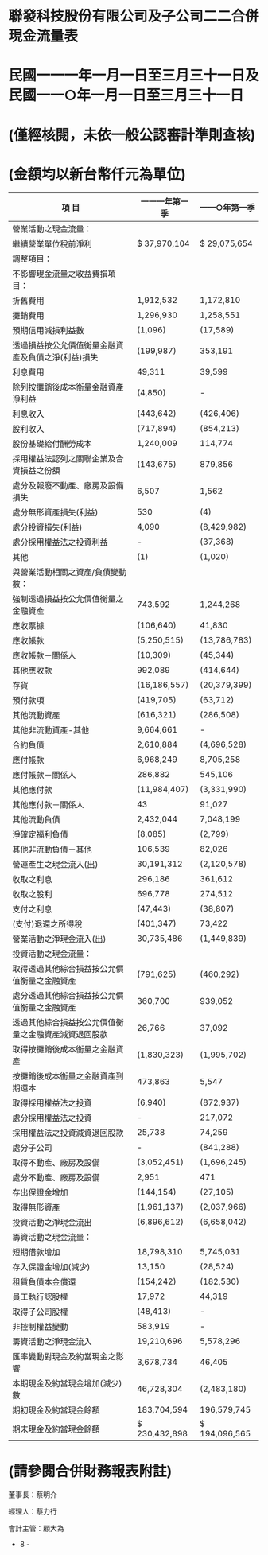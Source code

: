 # 聯發科技股份有限公司及子公司二二合併現金流量表

# 民國一一一年一月一日至三月三十一日及民國一一○年一月一日至三月三十一日

# (僅經核閱，未依一般公認審計準則查核)

# (金額均以新台幣仟元為單位)

|項 目|一一一年第一季|一一○年第一季|
|---|---|---|
|營業活動之現金流量：| | |
|繼續營業單位稅前淨利|$ 37,970,104|$ 29,075,654|
|調整項目：| | |
|不影響現金流量之收益費損項目：| | |
|折舊費用|1,912,532|1,172,810|
|攤銷費用|1,296,930|1,258,551|
|預期信用減損利益數|(1,096)|(17,589)|
|透過損益按公允價值衡量金融資產及負債之淨(利益)損失|(199,987)|353,191|
|利息費用|49,311|39,599|
|除列按攤銷後成本衡量金融資產淨利益|(4,850)|-|
|利息收入|(443,642)|(426,406)|
|股利收入|(717,894)|(854,213)|
|股份基礎給付酬勞成本|1,240,009|114,774|
|採用權益法認列之關聯企業及合資損益之份額|(143,675)|879,856|
|處分及報廢不動產、廠房及設備損失|6,507|1,562|
|處分無形資產損失(利益)|530|(4)|
|處分投資損失(利益)|4,090|(8,429,982)|
|處分採用權益法之投資利益|-|(37,368)|
|其他|(1)|(1,020)|
|與營業活動相關之資產/負債變動數：| | |
|強制透過損益按公允價值衡量之金融資產|743,592|1,244,268|
|應收票據|(106,640)|41,830|
|應收帳款|(5,250,515)|(13,786,783)|
|應收帳款－關係人|(10,309)|(45,344)|
|其他應收款|992,089|(414,644)|
|存貨|(16,186,557)|(20,379,399)|
|預付款項|(419,705)|(63,712)|
|其他流動資產|(616,321)|(286,508)|
|其他非流動資產-其他|9,664,661|-|
|合約負債|2,610,884|(4,696,528)|
|應付帳款|6,968,249|8,705,258|
|應付帳款－關係人|286,882|545,106|
|其他應付款|(11,984,407)|(3,331,990)|
|其他應付款－關係人|43|91,027|
|其他流動負債|2,432,044|7,048,199|
|淨確定福利負債|(8,085)|(2,799)|
|其他非流動負債－其他|106,539|82,026|
|營運產生之現金流入(出)|30,191,312|(2,120,578)|
|收取之利息|296,186|361,612|
|收取之股利|696,778|274,512|
|支付之利息|(47,443)|(38,807)|
|(支付)退還之所得稅|(401,347)|73,422|
|營業活動之淨現金流入(出)|30,735,486|(1,449,839)|
|投資活動之現金流量：| | |
|取得透過其他綜合損益按公允價值衡量之金融資產|(791,625)|(460,292)|
|處分透過其他綜合損益按公允價值衡量之金融資產|360,700|939,052|
|透過其他綜合損益按公允價值衡量之金融資產減資退回股款|26,766|37,092|
|取得按攤銷後成本衡量之金融資產|(1,830,323)|(1,995,702)|
|按攤銷後成本衡量之金融資產到期還本|473,863|5,547|
|取得採用權益法之投資|(6,940)|(872,937)|
|處分採用權益法之投資|-|217,072|
|採用權益法之投資減資退回股款|25,738|74,259|
|處分子公司|-|(841,288)|
|取得不動產、廠房及設備|(3,052,451)|(1,696,245)|
|處分不動產、廠房及設備|2,951|471|
|存出保證金增加|(144,154)|(27,105)|
|取得無形資產|(1,961,137)|(2,037,966)|
|投資活動之淨現金流出|(6,896,612)|(6,658,042)|
|籌資活動之現金流量：| | |
|短期借款增加|18,798,310|5,745,031|
|存入保證金增加(減少)|13,150|(28,524)|
|租賃負債本金償還|(154,242)|(182,530)|
|員工執行認股權|17,972|44,319|
|取得子公司股權|(48,413)|-|
|非控制權益變動|583,919|-|
|籌資活動之淨現金流入|19,210,696|5,578,296|
|匯率變動對現金及約當現金之影響|3,678,734|46,405|
|本期現金及約當現金增加(減少)數|46,728,304|(2,483,180)|
|期初現金及約當現金餘額|183,704,594|196,579,745|
|期末現金及約當現金餘額|$ 230,432,898|$ 194,096,565|

# (請參閱合併財務報表附註)

董事長：蔡明介

經理人：蔡力行

會計主管：顧大為

- 8 -